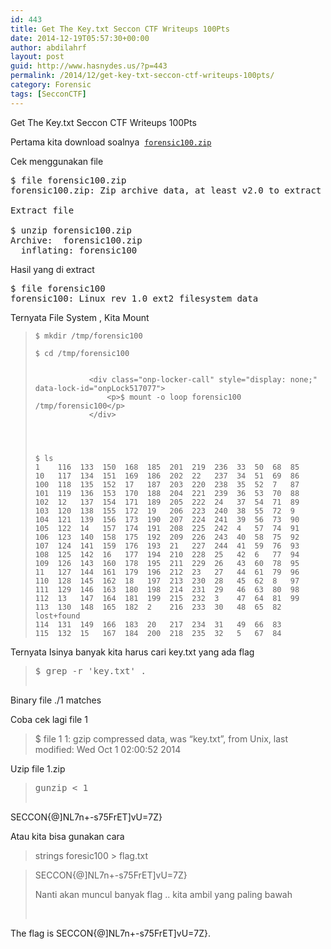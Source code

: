 ```yaml
---
id: 443
title: Get The Key.txt Seccon CTF Writeups 100Pts
date: 2014-12-19T05:57:30+00:00
author: abdilahrf
layout: post
guid: http://www.hasnydes.us/?p=443
permalink: /2014/12/get-key-txt-seccon-ctf-writeups-100pts/
category: Forensic
tags: [SecconCTF]
---
```

Get The Key.txt Seccon CTF Writeups 100Pts

Pertama kita download soalnya  [`forensic100.zip`](https://github.com/ctfs/write-ups/blob/master/seccon-ctf-2014/get-the-key-txt/forensic100.zip)

Cek menggunakan file

<pre>$ file forensic100.zip
forensic100.zip: Zip archive data, at least v2.0 to extract

Extract file

$ unzip forensic100.zip
Archive:  forensic100.zip
  inflating: forensic100
</pre>

<!--more-->

Hasil yang di extract

<pre>$ file forensic100
forensic100: Linux rev 1.0 ext2 filesystem data</pre>

Ternyata File System , Kita Mount

>     $ mkdir /tmp/forensic100
>     
>     $ cd /tmp/forensic100
>     
>                
>                 <div class="onp-locker-call" style="display: none;" data-lock-id="onpLock517077">
>                     <p>$ mount -o loop forensic100 /tmp/forensic100</p>
>                 </div>
>              
>     
>             
>     
>     $ ls
>     1    116  133  150  168  185  201  219  236  33  50  68  85
>     10   117  134  151  169  186  202  22   237  34  51  69  86
>     100  118  135  152  17   187  203  220  238  35  52  7   87
>     101  119  136  153  170  188  204  221  239  36  53  70  88
>     102  12   137  154  171  189  205  222  24   37  54  71  89
>     103  120  138  155  172  19   206  223  240  38  55  72  9
>     104  121  139  156  173  190  207  224  241  39  56  73  90
>     105  122  14   157  174  191  208  225  242  4   57  74  91
>     106  123  140  158  175  192  209  226  243  40  58  75  92
>     107  124  141  159  176  193  21   227  244  41  59  76  93
>     108  125  142  16   177  194  210  228  25   42  6   77  94
>     109  126  143  160  178  195  211  229  26   43  60  78  95
>     11   127  144  161  179  196  212  23   27   44  61  79  96
>     110  128  145  162  18   197  213  230  28   45  62  8   97
>     111  129  146  163  180  198  214  231  29   46  63  80  98
>     112  13   147  164  181  199  215  232  3    47  64  81  99
>     113  130  148  165  182  2    216  233  30   48  65  82  lost+found
>     114  131  149  166  183  20   217  234  31   49  66  83
>     115  132  15   167  184  200  218  235  32   5   67  84
>     
>     

Ternyata Isinya banyak kita harus cari key.txt yang ada flag

> <pre>$ grep -r <span class="pl-s1"><span class="pl-pds">'</span>key.txt<span class="pl-pds">'</span></span> <span class="pl-s3">.</span>
Binary file ./1 matches
</pre>

Coba cek lagi file 1

> $ file 1 1: gzip compressed data, was &#8220;key.txt&#8221;, from Unix, last modified: Wed Oct 1 02:00:52 2014

Uzip file 1.zip

> <pre>gunzip <span class="pl-k">&lt;</span> 1
SECCON{@]NL7n+-s75FrET]vU=7Z}</pre>

Atau kita bisa gunakan cara

> strings foresic100 > flag.txt
  
> SECCON{@]NL7n+-s75FrET]vU=7Z}
> 
> Nanti akan muncul banyak flag .. kita ambil yang paling bawah
> 
> &nbsp;

The flag is SECCON{@]NL7n+-s75FrET]vU=7Z}.